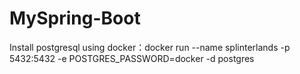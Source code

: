 # MySpring-Boot
Install postgresql using docker：docker run --name splinterlands -p 5432:5432 -e POSTGRES_PASSWORD=docker -d postgres

